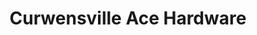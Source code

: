 ---
title: "Curwensville Ace Hardware"
url: /curwensville/curwensville-ace-hardware/
shop: hardware
---